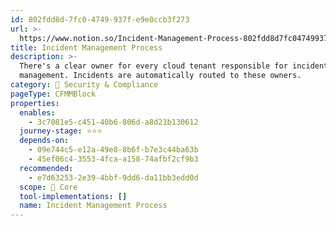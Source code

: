 ```yaml
---
id: 802fdd8d-7fc0-4749-937f-e9e0ccb3f273
url: >-
  https://www.notion.so/Incident-Management-Process-802fdd8d7fc04749937fe9e0ccb3f273
title: Incident Management Process
description: >-
  There's a clear owner for every cloud tenant responsible for incident
  management. Incidents are automatically routed to these owners. 
category: 🔖 Security & Compliance
pageType: CFMMBlock
properties:
  enables:
    - 3c7081e5-c451-40b6-806d-a8d21b130612
  journey-stage: ⭐️⭐️⭐️
  depends-on:
    - 09e744c5-e12a-49e8-8b6f-b7e3c44ba63b
    - 45ef06c4-3553-4fca-a158-74afbf2cf9b3
  recommended:
    - e7d63253-2e39-4bbf-9dd6-da11bb3edd0d
  scope: 🏢 Core
  tool-implementations: []
  name: Incident Management Process
---
```



